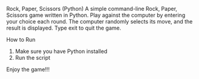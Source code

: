 Rock, Paper, Scissors (Python)
A simple command-line Rock, Paper, Scissors game written in Python. Play against the computer by entering your choice each round. The computer randomly selects its move, and the result is displayed. Type exit to quit the game.

How to Run
1) Make sure you have Python installed
2) Run the script

Enjoy the game!!!
